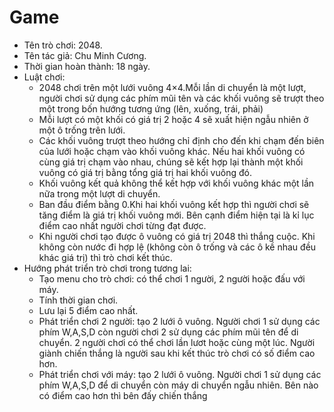 # Game

*	Tên trò chơi: 2048. 
*	Tên tác giả: Chu Minh Cương.
*	Thời gian hoàn thành: 18 ngày.
*	Luật chơi:
    +	2048 chơi trên một lưới vuông 4×4.Mỗi lần di chuyển là một lượt, người chơi sử dụng các phím mũi tên và các khối vuông sẽ trượt theo một trong bốn hướng tương ứng (lên, xuống, trái, phải)
    +	Mỗi lượt có một khối có giá trị 2 hoặc 4 sẽ xuất hiện ngẫu nhiên ở một ô trống trên lưới.
    +	Các khối vuông trượt theo hướng chỉ định cho đến khi chạm đến biên của lưới hoặc chạm vào khối vuông khác. Nếu hai khối vuông có cùng  giá trị chạm vào nhau, chúng sẽ kết hợp lại thành một khối vuông có giá trị bằng tổng giá trị hai khối vuông đó.
    +	Khối vuông kết quả không thể kết hợp với khối vuông khác một lần nữa trong một lượt di chuyển.
    +	Ban đầu điểm bằng 0.Khi hai khối vuông kết hợp thì người chơi sẽ tăng điểm là giá trị khối vuông mới. Bên cạnh điểm hiện tại là kỉ lục điểm cao nhất người chơi từng đạt được.
    +	Khi người chơi tạo được ô vuông có giá trị 2048 thì thắng cuộc. Khi không còn nước đi hợp lệ (không còn ô trống và các ô kề nhau đều khác giá trị) thì trò chơi kết thúc.
*	Hướng phát triển trò chơi trong tương lai:
    +   Tạo menu cho trò chơi: có thể chơi 1 người, 2 người hoặc đấu với máy.
    +	Tính thời gian chơi.
    +	Lưu lại 5 điểm cao nhất.
    +	Phát triển chơi 2 người: tạo 2 lưới ô vuông. Người chơi 1 sử dụng các phím W,A,S,D còn người chơi 2 sử dụng các phím mũi tên để di chuyển. 2 người chơi có thể chơi lần lươt hoặc cùng một lúc. Người giành chiến thắng là người sau khi kết thúc trò chơi có số điểm cao hơn.
    +	Phát triển chơi với máy: tạo 2 lưới ô vuông. Người chơi 1 sử dụng các phím W,A,S,D để di chuyển còn máy di chuyển ngẫu nhiên. Bên nào có điểm cao hơn thì bên đấy chiến thắng
